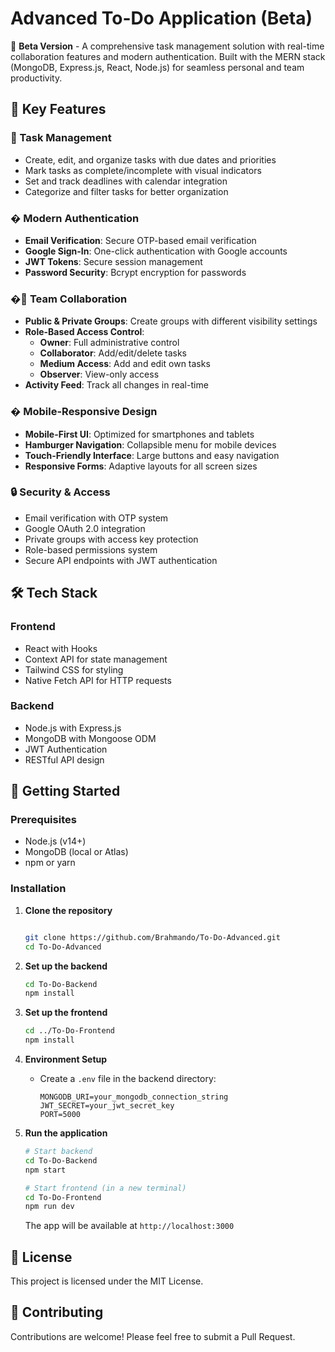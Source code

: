# Advanced To-Do Application (Beta)

🚀 **Beta Version** - A comprehensive task management solution with real-time collaboration features and modern authentication. Built with the MERN stack (MongoDB, Express.js, React, Node.js) for seamless personal and team productivity.

## 🌟 Key Features

### 📝 Task Management
- Create, edit, and organize tasks with due dates and priorities
- Mark tasks as complete/incomplete with visual indicators
- Set and track deadlines with calendar integration
- Categorize and filter tasks for better organization

### � Modern Authentication
- **Email Verification**: Secure OTP-based email verification
- **Google Sign-In**: One-click authentication with Google accounts
- **JWT Tokens**: Secure session management
- **Password Security**: Bcrypt encryption for passwords

### �👥 Team Collaboration
- **Public & Private Groups**: Create groups with different visibility settings
- **Role-Based Access Control**:
  - **Owner**: Full administrative control
  - **Collaborator**: Add/edit/delete tasks
  - **Medium Access**: Add and edit own tasks
  - **Observer**: View-only access
- **Activity Feed**: Track all changes in real-time

### � Mobile-Responsive Design
- **Mobile-First UI**: Optimized for smartphones and tablets
- **Hamburger Navigation**: Collapsible menu for mobile devices
- **Touch-Friendly Interface**: Large buttons and easy navigation
- **Responsive Forms**: Adaptive layouts for all screen sizes

### 🔒 Security & Access
- Email verification with OTP system
- Google OAuth 2.0 integration
- Private groups with access key protection
- Role-based permissions system
- Secure API endpoints with JWT authentication

## 🛠️ Tech Stack

### Frontend
- React with Hooks
- Context API for state management
- Tailwind CSS for styling
- Native Fetch API for HTTP requests

### Backend
- Node.js with Express.js
- MongoDB with Mongoose ODM
- JWT Authentication
- RESTful API design

## 🚀 Getting Started

### Prerequisites
- Node.js (v14+)
- MongoDB (local or Atlas)
- npm or yarn

### Installation

1. **Clone the repository**
   ```bash

   git clone https://github.com/Brahmando/To-Do-Advanced.git
   cd To-Do-Advanced
   ```

2. **Set up the backend**
   ```bash
   cd To-Do-Backend
   npm install
   ```

3. **Set up the frontend**
   ```bash
   cd ../To-Do-Frontend
   npm install
   ```

4. **Environment Setup**
   - Create a `.env` file in the backend directory:
     ```
     MONGODB_URI=your_mongodb_connection_string
     JWT_SECRET=your_jwt_secret_key
     PORT=5000
     ```

5. **Run the application**
   ```bash
   # Start backend
   cd To-Do-Backend
   npm start

   # Start frontend (in a new terminal)
   cd To-Do-Frontend
   npm run dev
   ```

   The app will be available at `http://localhost:3000`

## 📝 License

This project is licensed under the MIT License.

## 🤝 Contributing

Contributions are welcome! Please feel free to submit a Pull Request.
